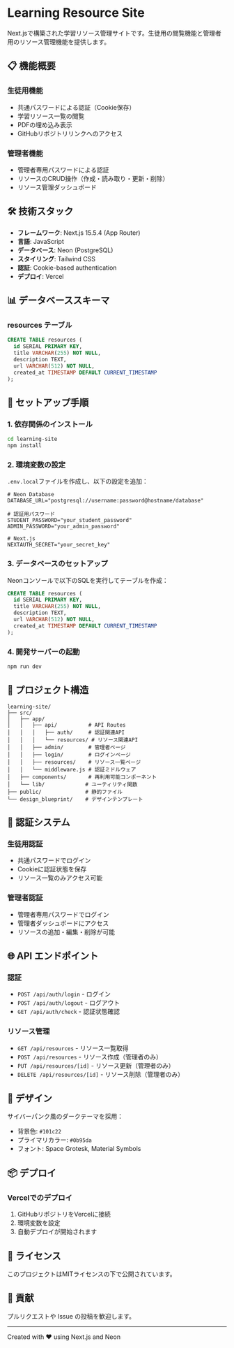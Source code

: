 # Learning Resource Site

Next.jsで構築された学習リソース管理サイトです。生徒用の閲覧機能と管理者用のリソース管理機能を提供します。

## 📋 機能概要

### 生徒用機能
- 共通パスワードによる認証（Cookie保存）
- 学習リソース一覧の閲覧
- PDFの埋め込み表示
- GitHubリポジトリリンクへのアクセス

### 管理者機能
- 管理者専用パスワードによる認証
- リソースのCRUD操作（作成・読み取り・更新・削除）
- リソース管理ダッシュボード

## 🛠 技術スタック

- **フレームワーク**: Next.js 15.5.4 (App Router)
- **言語**: JavaScript
- **データベース**: Neon (PostgreSQL)
- **スタイリング**: Tailwind CSS
- **認証**: Cookie-based authentication
- **デプロイ**: Vercel

## 📊 データベーススキーマ

### resources テーブル
```sql
CREATE TABLE resources (
  id SERIAL PRIMARY KEY,
  title VARCHAR(255) NOT NULL,
  description TEXT,
  url VARCHAR(512) NOT NULL,
  created_at TIMESTAMP DEFAULT CURRENT_TIMESTAMP
);
```

## 🚀 セットアップ手順

### 1. 依存関係のインストール
```bash
cd learning-site
npm install
```

### 2. 環境変数の設定
`.env.local`ファイルを作成し、以下の設定を追加：

```env
# Neon Database
DATABASE_URL="postgresql://username:password@hostname/database"

# 認証用パスワード
STUDENT_PASSWORD="your_student_password"
ADMIN_PASSWORD="your_admin_password"

# Next.js
NEXTAUTH_SECRET="your_secret_key"
```

### 3. データベースのセットアップ
Neonコンソールで以下のSQLを実行してテーブルを作成：

```sql
CREATE TABLE resources (
  id SERIAL PRIMARY KEY,
  title VARCHAR(255) NOT NULL,
  description TEXT,
  url VARCHAR(512) NOT NULL,
  created_at TIMESTAMP DEFAULT CURRENT_TIMESTAMP
);
```

### 4. 開発サーバーの起動
```bash
npm run dev
```

## 📁 プロジェクト構造

```
learning-site/
├── src/
│   ├── app/
│   │   ├── api/          # API Routes
│   │   │   ├── auth/     # 認証関連API
│   │   │   └── resources/ # リソース関連API
│   │   ├── admin/        # 管理者ページ
│   │   ├── login/        # ログインページ
│   │   ├── resources/    # リソース一覧ページ
│   │   └── middleware.js # 認証ミドルウェア
│   ├── components/       # 再利用可能コンポーネント
│   └── lib/             # ユーティリティ関数
├── public/              # 静的ファイル
└── design_blueprint/    # デザインテンプレート
```

## 🔐 認証システム

### 生徒用認証
- 共通パスワードでログイン
- Cookieに認証状態を保存
- リソース一覧のみアクセス可能

### 管理者認証
- 管理者専用パスワードでログイン
- 管理者ダッシュボードにアクセス
- リソースの追加・編集・削除が可能

## 🌐 API エンドポイント

### 認証
- `POST /api/auth/login` - ログイン
- `POST /api/auth/logout` - ログアウト
- `GET /api/auth/check` - 認証状態確認

### リソース管理
- `GET /api/resources` - リソース一覧取得
- `POST /api/resources` - リソース作成（管理者のみ）
- `PUT /api/resources/[id]` - リソース更新（管理者のみ）
- `DELETE /api/resources/[id]` - リソース削除（管理者のみ）

## 🎨 デザイン

サイバーパンク風のダークテーマを採用：
- 背景色: `#101c22`
- プライマリカラー: `#0b95da`
- フォント: Space Grotesk, Material Symbols

## 📦 デプロイ

### Vercelでのデプロイ
1. GitHubリポジトリをVercelに接続
2. 環境変数を設定
3. 自動デプロイが開始されます

## 📄 ライセンス

このプロジェクトはMITライセンスの下で公開されています。

## 🤝 貢献

プルリクエストや Issue の投稿を歓迎します。

---

Created with ❤️ using Next.js and Neon
